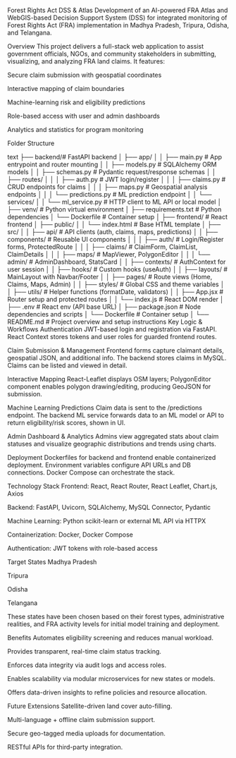 Forest Rights Act DSS & Atlas
Development of an AI-powered FRA Atlas and WebGIS-based Decision Support System (DSS) for integrated monitoring of Forest Rights Act (FRA) implementation in Madhya Pradesh, Tripura, Odisha, and Telangana.

Overview
This project delivers a full-stack web application to assist government officials, NGOs, and community stakeholders in submitting, visualizing, and analyzing FRA land claims. It features:

Secure claim submission with geospatial coordinates

Interactive mapping of claim boundaries

Machine-learning risk and eligibility predictions

Role-based access with user and admin dashboards

Analytics and statistics for program monitoring

Folder Structure

text
├── backend/# FastAPI backend
│   ├── app/
│   │   ├── main.py                 # App entrypoint and router mounting
│   │   ├── models.py               # SQLAlchemy ORM models
│   │   ├── schemas.py              # Pydantic request/response schemas
│   │   ├── routes/
│   │   │   ├── auth.py             # JWT login/register
│   │   │   ├── claims.py           # CRUD endpoints for claims
│   │   │   ├── maps.py             # Geospatial analysis endpoints
│   │   │   └── predictions.py      # ML prediction endpoint
│   │   └── services/
│   │       └── ml_service.py       # HTTP client to ML API or local model
│   ├── venv/                       # Python virtual environment
│   ├── requirements.txt            # Python dependencies
│   └── Dockerfile                  # Container setup
│
├── frontend/                       # React frontend
│   ├── public/
│   │   └── index.html              # Base HTML template
│   ├── src/
│   │   ├── api/                    # API clients (auth, claims, maps, predictions)
│   │   ├── components/             # Reusable UI components
│   │   │   ├── auth/               # Login/Register forms, ProtectedRoute
│   │   │   ├── claims/             # ClaimForm, ClaimList, ClaimDetails
│   │   │   ├── maps/               # MapViewer, PolygonEditor
│   │   │   └── admin/              # AdminDashboard, StatsCard
│   │   ├── contexts/               # AuthContext for user session
│   │   ├── hooks/                  # Custom hooks (useAuth)
│   │   ├── layouts/                # MainLayout with Navbar/Footer
│   │   ├── pages/                  # Route views (Home, Claims, Maps, Admin)
│   │   ├── styles/                 # Global CSS and theme variables
│   │   ├── utils/                  # Helper functions (formatDate, validators)
│   │   ├── App.jsx                 # Router setup and protected routes
│   │   └── index.js                # React DOM render
│   ├── .env                        # React env (API base URL)
│   ├── package.json                # Node dependencies and scripts
│   └── Dockerfile                  # Container setup
│
└── README.md                       # Project overview and setup instructions
Key Logic & Workflows
Authentication
JWT-based login and registration via FastAPI. React Context stores tokens and user roles for guarded frontend routes.

Claim Submission & Management
Frontend forms capture claimant details, geospatial JSON, and additional info. The backend stores claims in MySQL. Claims can be listed and viewed in detail.

Interactive Mapping
React-Leaflet displays OSM layers; PolygonEditor component enables polygon drawing/editing, producing GeoJSON for submission.

Machine Learning Predictions
Claim data is sent to the /predictions endpoint. The backend ML service forwards data to an ML model or API to return eligibility/risk scores, shown in UI.

Admin Dashboard & Analytics
Admins view aggregated stats about claim statuses and visualize geographic distributions and trends using charts.

Deployment
Dockerfiles for backend and frontend enable containerized deployment. Environment variables configure API URLs and DB connections. Docker Compose can orchestrate the stack.

Technology Stack
Frontend: React, React Router, React Leaflet, Chart.js, Axios

Backend: FastAPI, Uvicorn, SQLAlchemy, MySQL Connector, Pydantic

Machine Learning: Python scikit-learn or external ML API via HTTPX

Containerization: Docker, Docker Compose

Authentication: JWT tokens with role-based access

Target States
Madhya Pradesh

Tripura

Odisha

Telangana

These states have been chosen based on their forest types, administrative realities, and FRA activity levels for initial model training and deployment.

Benefits
Automates eligibility screening and reduces manual workload.

Provides transparent, real-time claim status tracking.

Enforces data integrity via audit logs and access roles.

Enables scalability via modular microservices for new states or models.

Offers data-driven insights to refine policies and resource allocation.

Future Extensions
Satellite-driven land cover auto-filling.

Multi-language + offline claim submission support.

Secure geo-tagged media uploads for documentation.

RESTful APIs for third-party integration.
